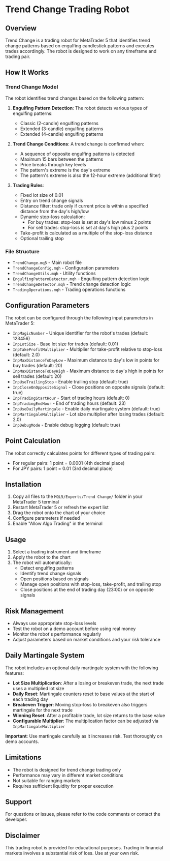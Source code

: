 # Trend Change Trading Robot

## Overview

Trend Change is a trading robot for MetaTrader 5 that identifies trend change patterns based on engulfing candlestick patterns and executes trades accordingly. The robot is designed to work on any timeframe and trading pair.

## How It Works

### Trend Change Model

The robot identifies trend changes based on the following pattern:

1. **Engulfing Pattern Detection**: The robot detects various types of engulfing patterns:
   - Classic (2-candle) engulfing patterns
   - Extended (3-candle) engulfing patterns
   - Extended (4-candle) engulfing patterns

2. **Trend Change Conditions**: A trend change is confirmed when:
   - A sequence of opposite engulfing patterns is detected
   - Maximum 15 bars between the patterns
   - Price breaks through key levels
   - The pattern's extreme is the day's extreme
   - The pattern's extreme is also the 12-hour extreme (additional filter)

3. **Trading Rules**:
   - Fixed lot size of 0.01
   - Entry on trend change signals
   - Distance filter: trade only if current price is within a specified distance from the day's high/low
   - Dynamic stop-loss calculation:
     - For buy trades: stop-loss is set at day's low minus 2 points
     - For sell trades: stop-loss is set at day's high plus 2 points
   - Take-profit is calculated as a multiple of the stop-loss distance
   - Optional trailing stop

### File Structure

- `TrendChange.mq5` - Main robot file
- `TrendChangeConfig.mqh` - Configuration parameters
- `TrendChangeUtils.mqh` - Utility functions
- `EngulfingPatternDetector.mqh` - Engulfing pattern detection logic
- `TrendChangeDetector.mqh` - Trend change detection logic
- `TradingOperations.mqh` - Trading operations functions

## Configuration Parameters

The robot can be configured through the following input parameters in MetaTrader 5:

- `InpMagicNumber` - Unique identifier for the robot's trades (default: 123456)
- `InpLotSize` - Base lot size for trades (default: 0.01)
- `InpTakeProfitMultiplier` - Multiplier for take-profit relative to stop-loss (default: 2.0)
- `InpMaxDistanceToDayLow` - Maximum distance to day's low in points for buy trades (default: 20)
- `InpMaxDistanceToDayHigh` - Maximum distance to day's high in points for sell trades (default: 20)
- `InpUseTrailingStop` - Enable trailing stop (default: true)
- `InpCloseOnOppositeSignal` - Close positions on opposite signals (default: true)
- `InpTradingStartHour` - Start of trading hours (default: 0)
- `InpTradingEndHour` - End of trading hours (default: 23)
- `InpUseDailyMartingale` - Enable daily martingale system (default: true)
- `InpMartingaleMultiplier` - Lot size multiplier after losing trades (default: 2.0)
- `InpDebugMode` - Enable debug logging (default: true)

## Point Calculation

The robot correctly calculates points for different types of trading pairs:
- For regular pairs: 1 point = 0.0001 (4th decimal place)
- For JPY pairs: 1 point = 0.01 (3rd decimal place)

## Installation

1. Copy all files to the `MQL5/Experts/Trend Change/` folder in your MetaTrader 5 terminal
2. Restart MetaTrader 5 or refresh the expert list
3. Drag the robot onto the chart of your choice
4. Configure parameters if needed
5. Enable "Allow Algo Trading" in the terminal

## Usage

1. Select a trading instrument and timeframe
2. Apply the robot to the chart
3. The robot will automatically:
   - Detect engulfing patterns
   - Identify trend change signals
   - Open positions based on signals
   - Manage open positions with stop-loss, take-profit, and trailing stop
   - Close positions at the end of trading day (23:00) or on opposite signals

## Risk Management

- Always use appropriate stop-loss levels
- Test the robot on a demo account before using real money
- Monitor the robot's performance regularly
- Adjust parameters based on market conditions and your risk tolerance

## Daily Martingale System

The robot includes an optional daily martingale system with the following features:

- **Lot Size Multiplication**: After a losing or breakeven trade, the next trade uses a multiplied lot size
- **Daily Reset**: Martingale counters reset to base values at the start of each trading day
- **Breakeven Trigger**: Moving stop-loss to breakeven also triggers martingale for the next trade
- **Winning Reset**: After a profitable trade, lot size returns to the base value
- **Configurable Multiplier**: The multiplication factor can be adjusted via `InpMartingaleMultiplier`

**Important**: Use martingale carefully as it increases risk. Test thoroughly on demo accounts.

## Limitations

- The robot is designed for trend change trading only
- Performance may vary in different market conditions
- Not suitable for ranging markets
- Requires sufficient liquidity for proper execution

## Support

For questions or issues, please refer to the code comments or contact the developer.

## Disclaimer

This trading robot is provided for educational purposes. Trading in financial markets involves a substantial risk of loss. Use at your own risk.